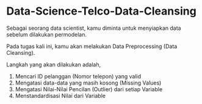 # Data-Science-Telco-Data-Cleansing
Sebagai seorang data scientist, kamu diminta untuk menyiapkan data sebelum dilakukan permodelan.

Pada tugas kali ini, kamu akan melakukan Data Preprocessing (Data Cleansing).

Langkah yang akan dilakukan adalah,
1. Mencari ID pelanggan (Nomor telepon) yang valid
2. Mengatasi data-data yang masih kosong (Missing Values)
3. Mengatasi Nilai-Nilai Pencilan (Outlier) dari setiap Variable
4. Menstandardisasi Nilai dari Variable

